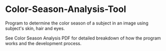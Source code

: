 # Color-Season-Analysis-Tool
Program to determine the color season of a subject in an image using subject's skin, hair and eyes.

See Color Season Analysis PDF for detailed breakdown of how the program works and the development process.
